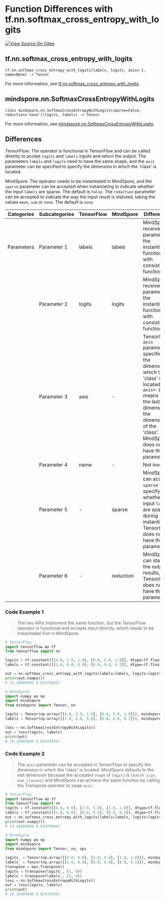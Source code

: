 # Function Differences with tf.nn.softmax_cross_entropy_with_logits

[![View Source On Gitee](https://mindspore-website.obs.cn-north-4.myhuaweicloud.com/website-images/r2.0/resource/_static/logo_source_en.png)](https://gitee.com/mindspore/docs/blob/r2.0/docs/mindspore/source_en/note/api_mapping/tensorflow_diff/SoftmaxCrossEntropyWithLogits.md)

## tf.nn.softmax_cross_entropy_with_logits

```text
tf.nn.softmax_cross_entropy_with_logits(labels, logits, axis=-1, name=None) -> Tensor
```

For more information, see [tf.nn.softmax_cross_entropy_with_logits](https://tensorflow.google.cn/versions/r2.6/api_docs/python/tf/nn/softmax_cross_entropy_with_logits).

## mindspore.nn.SoftmaxCrossEntropyWithLogits

```text
class mindspore.nn.SoftmaxCrossEntropyWithLogits(sparse=False, reduction='none')(logits, labels) -> Tensor
```

For more information, see [mindspore.nn.SoftmaxCrossEntropyWithLogits](https://mindspore.cn/docs/en/r2.0/api_python/nn/mindspore.nn.SoftmaxCrossEntropyWithLogits.html).

## Differences

TensorFlow: The operator is functional in TensorFlow and can be called directly to accept `logits` and `labels` inputs and return the output. The parameters `labels` and `logits` need to have the same shape, and the `axis` parameter can be specified to specify the dimension in which the 'class' is located.

MindSpore: The operator needs to be instantiated in MindSpore, and the `sparse` parameter can be accepted when instantiating to indicate whether the input `labels` are sparse. The default is `False`. The `reduction` parameter can be accepted to indicate the way the input result is statuted, taking the values `mean`, `sum` or `none`. The default is `none`.

| Categories | Subcategories |TensorFlow | MindSpore | Differences |
| --- | --- | --- | --- |---|
|  Parameters    | Parameter 1 | labels     | labels    | MindSpore receives this parameter in the instantiation function, with consistent function             |
|      | Parameter 2 | logits     | logits    | MindSpore receives this parameter in the instantiation function, with consistent function              |
|      | Parameter 3 | axis       | -         | TensorFlow `axis` parameter specifies the dimension in which the 'class' is located, e.g. `axis=-1` means that the last dimension is the dimension of the 'class'. MindSpore does not have this parameter |
|      | Parameter 4 | name       | -         | Not involved                                     |
|      | Parameter 5 | -          | sparse    | MindSpore can accept `sparse` to specify whether the input `labels` are sparse during instantiation. TensorFlow does not have this parameter |
|      | Parameter 6 | -          | reduction | MindSpore can statute the output results, and TensorFlow does not have this parameter      |

### Code Example 1

> The two APIs implement the same function, but the TensorFlow operator is functional and accepts input directly, which needs to be instantiated first in MindSpore.

```python
# TensorFlow
import tensorflow as tf
from tensorflow import nn

logits = tf.constant([[4.0, 2.0, 1.0], [0.0, 5.0, 1.0]], dtype=tf.float32)
labels = tf.constant([[1.0, 0.0, 0.0], [0.0, 0.8, 0.2]], dtype=tf.float32)

out = nn.softmax_cross_entropy_with_logits(labels=labels, logits=logits)
print(out.numpy())
# [0.16984604 0.82474494]

# MindSpore
import numpy as np
import mindspore
from mindspore import Tensor, nn

logits = Tensor(np.array([[4.0, 2.0, 1.0], [0.0, 5.0, 1.0]]), mindspore.float32)
labels = Tensor(np.array([[1.0, 0.0, 0.0], [0.0, 0.8, 0.2]]), mindspore.float32)

loss = nn.SoftmaxCrossEntropyWithLogits()
out = loss(logits, labels)
print(out)
# [0.16984606 0.82474494]
```

### Code Example 2

> The `axis` parameter can be accepted in TensorFlow to specify the dimension in which the 'class' is located. MindSpore defaults to the last dimension because the accepted `shape` of `logits` is `[batch_size, num_classes]` and MindSpore can achieve the same function by calling the Transpose operator to swap `axis`.

```python
# TensorFlow
import tensorflow as tf
from tensorflow import nn
logits = tf.constant([[4.0, 0.0], [2.0, 5.0], [1.0, 1.0]], dtype=tf.float32)
labels = tf.constant([[1.0, 0.0], [0.0, 0.8], [0.0, 0.2]], dtype=tf.float32)
out = nn.softmax_cross_entropy_with_logits(labels=labels, logits=logits, axis=0)
print(out.numpy())
# [0.16984604 0.82474494]

# MindSpore
import numpy as np
import mindspore
from mindspore import Tensor, nn, ops

logits_ = Tensor(np.array([[4.0, 0.0], [2.0, 5.0], [1.0, 1.0]]), mindspore.float32)
labels_ = Tensor(np.array([[1.0, 0.0], [0.0, 0.8], [0.0, 0.2]]), mindspore.float32)
transpose = ops.Transpose()
logits = transpose(logits_, (1, 0))
labels = transpose(labels_, (1, 0))
loss = nn.SoftmaxCrossEntropyWithLogits()
out = loss(logits, labels)
print(out)
# [0.16984606 0.82474494]
```